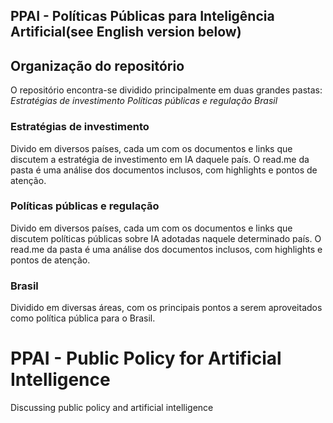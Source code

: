 ## PPAI - Políticas Públicas para Inteligência Artificial(see English version below)

## Organização do repositório
O repositório encontra-se dividido principalmente em duas grandes pastas:
*Estratégias de investimento*
*Políticas públicas e regulação*
*Brasil*

### Estratégias de investimento
Divido em diversos países, cada um com os documentos e links que discutem a estratégia de investimento em IA daquele país. O read.me da pasta é uma análise dos documentos inclusos, com highlights e pontos de atenção.

### Políticas públicas e regulação
Divido em diversos países, cada um com os documentos e links que discutem políticas públicas sobre IA adotadas naquele determinado país. O read.me da pasta é uma análise dos documentos inclusos, com highlights e pontos de atenção.

### Brasil
Dividido em diversas áreas, com os principais pontos a serem aproveitados como política pública para o Brasil.

# PPAI - Public Policy for Artificial Intelligence
Discussing public policy and artificial intelligence
